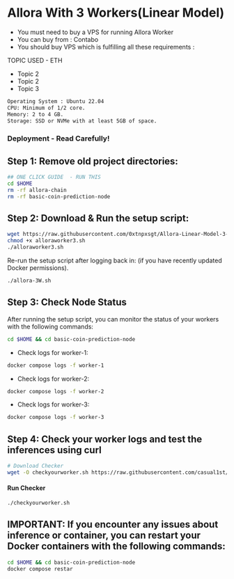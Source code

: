 # Allora With 3 Workers(Linear Model)


- You must need to buy a VPS for running Allora Worker
- You can buy from : Contabo
- You should buy VPS which is fulfilling all these requirements :

TOPIC USED - ETH
- Topic 2
- Topic 2
- Topic 3

```bash
Operating System : Ubuntu 22.04
CPU: Minimum of 1/2 core.
Memory: 2 to 4 GB.
Storage: SSD or NVMe with at least 5GB of space.
```
### Deployment - Read Carefully! 


## Step 1: Remove old project directories:
```bash
## ONE CLICK GUIDE  - RUN THIS
cd $HOME
rm -rf allora-chain
rm -rf basic-coin-prediction-node
```
## Step 2: Download & Run the setup script:
```bash
wget https://raw.githubusercontent.com/0xtnpxsgt/Allora-Linear-Model-3-Workers/main/alloraworker3.sh
chmod +x alloraworker3.sh
./alloraworker3.sh
```
Re-run the setup script after logging back in:  (if you have recently updated Docker permissions).
```bash
./allora-3W.sh
```

## Step 3: Check Node Status
After running the setup script, you can monitor the status of your workers with the following commands:
```bash
cd $HOME && cd basic-coin-prediction-node
```

- Check logs for worker-1:
```bash
docker compose logs -f worker-1
```
- Check logs for worker-2:
```bash
docker compose logs -f worker-2
```
- Check logs for worker-3:
```bash
docker compose logs -f worker-3
```


## Step 4: Check your worker logs and test the inferences using curl

```bash
# Download Checker
wget -O checkyourworker.sh https://raw.githubusercontent.com/casual1st/alloraworkersetup/main/checkyourworker.sh && chmod +x checkyourworker.sh && ./checkyourworker.sh
```

#### Run Checker
```bash
./checkyourworker.sh
```

## IMPORTANT: If you encounter any issues about inference or container, you can restart your Docker containers with the following commands:
```bash
cd $HOME && cd basic-coin-prediction-node
docker compose restar
```


